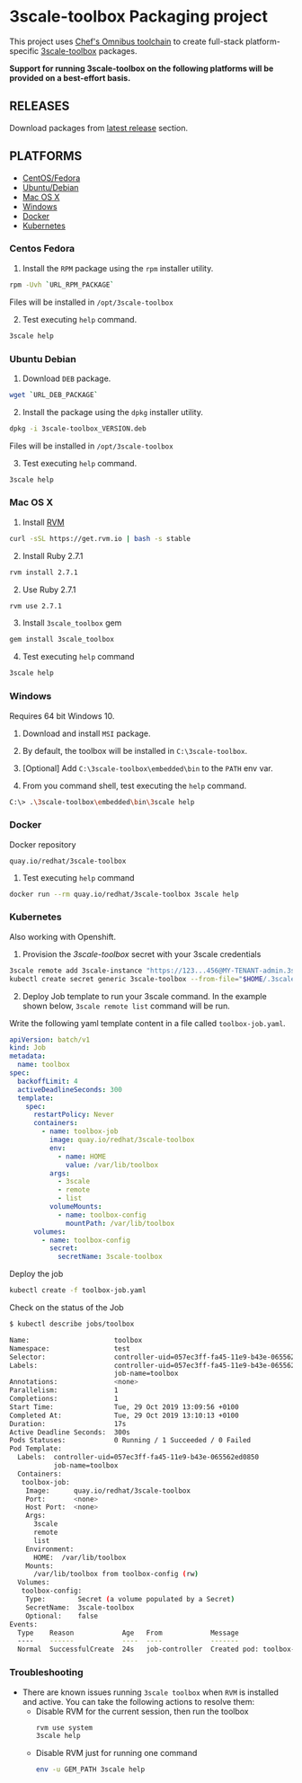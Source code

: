 # 3scale-toolbox Packaging project
This project uses [Chef's Omnibus toolchain](https://github.com/chef/omnibus) to
create full-stack platform-specific
[3scale-toolbox](https://github.com/3scale/3scale_toolbox) packages.

**Support for running 3scale-toolbox on the following platforms
will be provided on a best-effort basis.**

## RELEASES
Download packages from [latest release](https://github.com/3scale/3scale_toolbox_packaging/releases/latest) section.

## PLATFORMS

* [CentOS/Fedora](#centos-fedora)
* [Ubuntu/Debian](#ubuntu-debian)
* [Mac OS X](#mac-os-x)
* [Windows](#windows)
* [Docker](#docker)
* [Kubernetes](#kubernetes)


### Centos Fedora

1. Install the `RPM` package using the `rpm` installer utility.

```bash
rpm -Uvh `URL_RPM_PACKAGE`
```

Files will be installed in `/opt/3scale-toolbox`

2. Test executing `help` command.

```bash
3scale help
```

### Ubuntu Debian

1. Download `DEB` package.

```bash
wget `URL_DEB_PACKAGE`
```

2. Install the package using the `dpkg` installer utility.

```bash
dpkg -i 3scale-toolbox_VERSION.deb
```

Files will be installed in `/opt/3scale-toolbox`

3. Test executing `help` command.

```bash
3scale help
```

### Mac OS X

1. Install [RVM](https://rvm.io/)

```bash
curl -sSL https://get.rvm.io | bash -s stable
```

2. Install Ruby 2.7.1

```bash
rvm install 2.7.1
```

2. Use Ruby 2.7.1

```bash
rvm use 2.7.1
```

3. Install `3scale_toolbox` gem

```bash
gem install 3scale_toolbox
```

4. Test executing `help` command

```bash
3scale help
```

### Windows
Requires 64 bit Windows 10.

1. Download and install `MSI` package.

2. By default, the toolbox will be installed in `C:\3scale-toolbox`.

3. [Optional] Add `C:\3scale-toolbox\embedded\bin` to the `PATH` env var.

4. From you command shell, test executing the `help` command.

```bash
C:\> .\3scale-toolbox\embedded\bin\3scale help
```

### Docker

Docker repository

```
quay.io/redhat/3scale-toolbox
```

1. Test executing `help` command

```bash
docker run --rm quay.io/redhat/3scale-toolbox 3scale help
```

### Kubernetes

Also working with Openshift.

1. Provision the *3scale-toolbox* secret with your 3scale credentials

```bash
3scale remote add 3scale-instance "https://123...456@MY-TENANT-admin.3scale.net/"
kubectl create secret generic 3scale-toolbox --from-file="$HOME/.3scalerc.yaml"
```

2. Deploy Job template to run your 3scale command.
In the example shown below, `3scale remote list` command will be run.

Write the following yaml template content in a file called `toolbox-job.yaml`.

```yaml
apiVersion: batch/v1
kind: Job
metadata:
  name: toolbox
spec:
  backoffLimit: 4
  activeDeadlineSeconds: 300
  template:
    spec:
      restartPolicy: Never
      containers:
        - name: toolbox-job
          image: quay.io/redhat/3scale-toolbox
          env:
            - name: HOME
              value: /var/lib/toolbox
          args:
            - 3scale
            - remote
            - list
          volumeMounts:
            - name: toolbox-config
              mountPath: /var/lib/toolbox
      volumes:
        - name: toolbox-config
          secret:
            secretName: 3scale-toolbox
```

Deploy the job

```bash
kubectl create -f toolbox-job.yaml
```

Check on the status of the Job

```bash
$ kubectl describe jobs/toolbox

Name:                     toolbox
Namespace:                test
Selector:                 controller-uid=057ec3ff-fa45-11e9-b43e-065562ed0850
Labels:                   controller-uid=057ec3ff-fa45-11e9-b43e-065562ed0850
                          job-name=toolbox
Annotations:              <none>
Parallelism:              1
Completions:              1
Start Time:               Tue, 29 Oct 2019 13:09:56 +0100
Completed At:             Tue, 29 Oct 2019 13:10:13 +0100
Duration:                 17s
Active Deadline Seconds:  300s
Pods Statuses:            0 Running / 1 Succeeded / 0 Failed
Pod Template:
  Labels:  controller-uid=057ec3ff-fa45-11e9-b43e-065562ed0850
           job-name=toolbox
  Containers:
   toolbox-job:
    Image:      quay.io/redhat/3scale-toolbox
    Port:       <none>
    Host Port:  <none>
    Args:
      3scale
      remote
      list
    Environment:
      HOME:  /var/lib/toolbox
    Mounts:
      /var/lib/toolbox from toolbox-config (rw)
  Volumes:
   toolbox-config:
    Type:        Secret (a volume populated by a Secret)
    SecretName:  3scale-toolbox
    Optional:    false
Events:
  Type    Reason            Age   From            Message
  ----    ------            ----  ----            -------
  Normal  SuccessfulCreate  24s   job-controller  Created pod: toolbox-94xsg
```

### Troubleshooting

* There are known issues running `3scale toolbox` when `RVM` is installed and active.
You can take the following actions to resolve them:
  * Disable RVM for the current session, then run the toolbox
    ```bash
    rvm use system
    3scale help
    ```
  * Disable RVM just for running one command
    ```bash
    env -u GEM_PATH 3scale help
    ```

